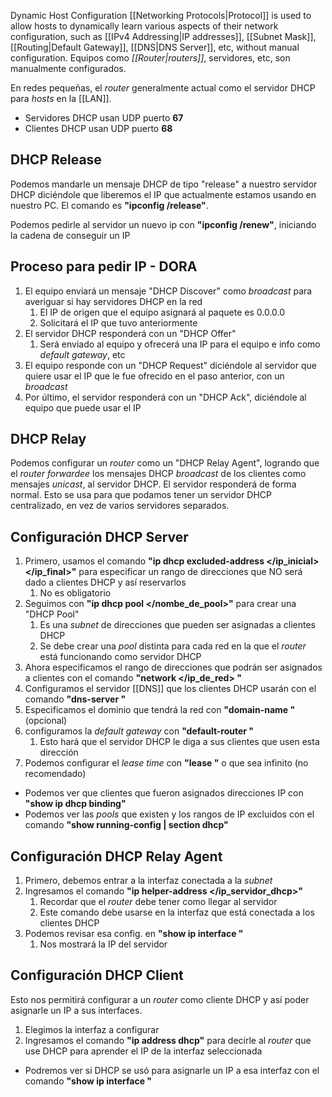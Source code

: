 Dynamic Host Configuration [[Networking Protocols|Protocol]] is used to allow hosts to dynamically learn various aspects of their network configuration, such as [[IPv4 Addressing|IP addresses]], [[Subnet Mask]], [[Routing|Default Gateway]], [[DNS|DNS Server]], etc, without manual configuration.
Equipos como *[[Router|routers]]*, servidores, etc, son manualmente configurados.

En redes pequeñas, el *router* generalmente actual como el servidor DHCP para *hosts* en la [[LAN]].

- Servidores DHCP usan UDP puerto **67**
- Clientes DHCP usan UDP puerto **68**

## DHCP Release

Podemos mandarle un mensaje DHCP de tipo "release" a nuestro servidor DHCP diciéndole que liberemos el IP que actualmente estamos usando en nuestro PC.
El comando es **"ipconfig /release"**. 

Podemos pedirle al servidor un nuevo ip con **"ipconfig /renew"**, iniciando la cadena de conseguir un IP

## Proceso para pedir IP - DORA

1. El equipo enviará un mensaje "DHCP Discover" como *broadcast* para averiguar si hay servidores DHCP en la red
	1. El IP de origen que el equipo asignará al paquete es 0.0.0.0
	2. Solicitará el IP que tuvo anteriormente
2. El servidor DHCP responderá con un "DHCP Offer"
	1. Será enviado al equipo y ofrecerá una IP para el equipo e info como *default gateway*, etc
3. El equipo responde con un "DHCP Request" diciéndole al servidor que quiere usar el IP que le fue ofrecido en el paso anterior, con un *broadcast*
4. Por último, el servidor responderá con un "DHCP Ack", diciéndole al equipo que puede usar el IP



## DHCP Relay

Podemos configurar un *router* como un "DHCP Relay Agent", logrando que el *router* *forwardee* los mensajes DHCP *broadcast* de los clientes como mensajes *unicast*, al servidor DHCP. El servidor responderá de forma normal.
Esto se usa para que podamos tener un servidor DHCP centralizado, en vez de varios servidores separados.



## Configuración DHCP Server

1. Primero, usamos el comando **"ip dhcp excluded-address </ip_inicial> </ip_final>"** para especificar un rango de direcciones que NO será dado a clientes DHCP y así reservarlos
	1. No es obligatorio
2. Seguimos con **"ip dhcp pool </nombe_de_pool>"** para crear una "DHCP Pool" 
	1. Es una *subnet* de direcciones que pueden ser asignadas a clientes DHCP
	2. Se debe crear una *pool* distinta para cada red en la que el *router* está funcionando como servidor DHCP
3. Ahora especificamos el rango de direcciones que podrán ser asignados a clientes con el comando **"network </ip_de_red> </prefijo>"**
4. Configuramos el servidor [[DNS]] que los clientes DHCP usarán con el comando **"dns-server </ip>"**
5. Especificamos el dominio que tendrá la red con **"domain-name </nombre>"** (opcional)
6. configuramos la *default gateway* con **"default-router </ip>"**
	1. Esto hará que el servidor DHCP le diga a sus clientes que usen esta dirección
7. Podemos configurar el *lease time* con **"lease </dias> </horas> </minutos>"** o que sea infinito (no recomendado)

- Podemos ver que clientes que fueron asignados direcciones IP con **"show ip dhcp binding"**
- Podemos ver las *pools* que existen y los rangos de IP excluidos con el comando **"show running-config | section dhcp"**

## Configuración DHCP Relay Agent

1. Primero, debemos entrar a la interfaz conectada a la *subnet*
2. Ingresamos el comando **"ip helper-address </ip_servidor_dhcp>"**
	1. Recordar que el *router* debe tener como llegar al servidor
	2. Este comando debe usarse en la interfaz que está conectada a los clientes DHCP
3. Podemos revisar esa config. en **"show ip interface </interfaz>"**
	1. Nos mostrará la IP del servidor


## Configuración DHCP Client

Esto nos permitirá configurar a un *router* como cliente DHCP y así poder asignarle un IP a sus interfaces.

1. Elegimos la interfaz a configurar
2. Ingresamos el comando **"ip address dhcp"** para decirle al *router* que use DHCP para aprender el IP de la interfaz seleccionada

- Podremos ver si DHCP se usó para asignarle un IP a esa interfaz con el comando **"show ip interface </interfaz>"**